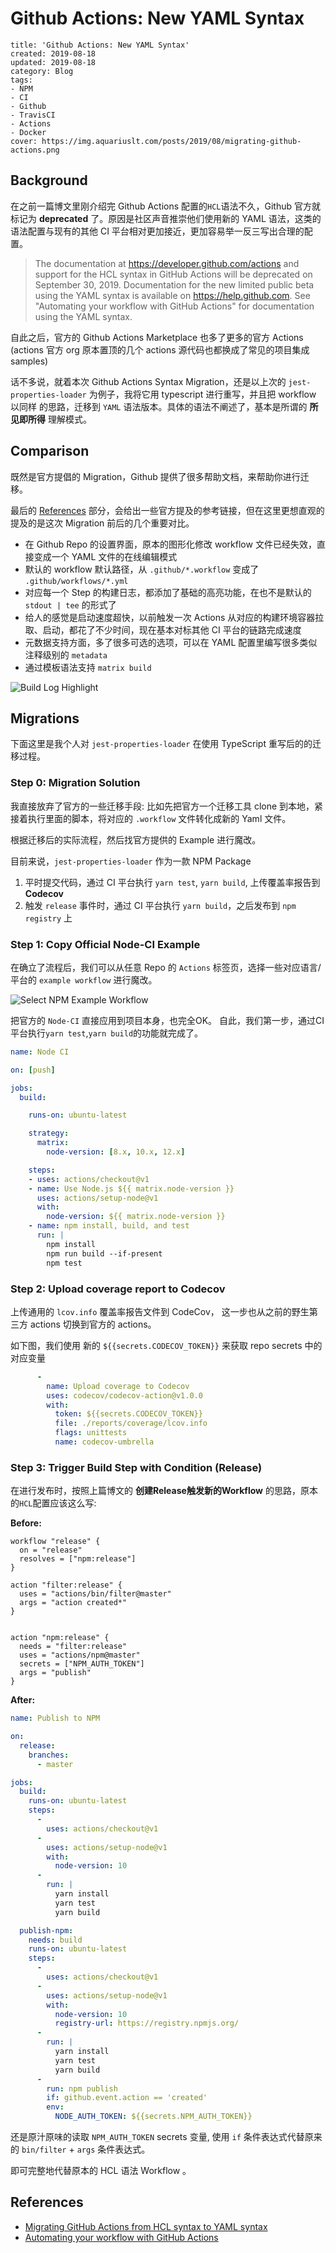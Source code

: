 # Github Actions: New YAML Syntax

```metadata
title: 'Github Actions: New YAML Syntax'
created: 2019-08-18
updated: 2019-08-18
category: Blog
tags:
- NPM
- CI
- Github
- TravisCI
- Actions
- Docker
cover: https://img.aquariuslt.com/posts/2019/08/migrating-github-actions.png
```

## Background

在之前一篇博文里刚介绍完 Github Actions 配置的`HCL`语法不久，Github 官方就标记为 **deprecated** 了。原因是社区声音推崇他们使用新的 YAML 语法，这类的语法配置与现有的其他
CI 平台相对更加接近，更加容易举一反三写出合理的配置。


> The documentation at https://developer.github.com/actions and support for the HCL syntax in GitHub Actions
> will be deprecated on September 30, 2019. Documentation for the new limited public beta using the 
> YAML syntax is available on https://help.github.com. See "Automating your workflow with GitHub Actions" 
> for documentation using the YAML syntax.

自此之后，官方的 Github Actions Marketplace 也多了更多的官方 Actions (actions 官方 org 原本置顶的几个 actions 源代码也都换成了常见的项目集成 samples)

话不多说，就着本次 Github Actions Syntax Migration，还是以上次的 `jest-properties-loader` 为例子，我将它用 typescript 进行重写，并且把 workflow 以同样
的思路，迁移到 `YAML` 语法版本。具体的语法不阐述了，基本是所谓的 **所见即所得** 理解模式。

## Comparison

既然是官方提倡的 Migration，Github 提供了很多帮助文档，来帮助你进行迁移。

最后的 [References](#references) 部分，会给出一些官方提及的参考链接，但在这里更想直观的提及的是这次 Migration 前后的几个重要对比。

- 在 Github Repo 的设置界面，原本的图形化修改 workflow 文件已经失效，直接变成一个 YAML 文件的在线编辑模式
- 默认的 workflow 默认路径，从 `.github/*.workflow` 变成了 `.github/workflows/*.yml` 
- 对应每一个 Step 的构建日志，都添加了基础的高亮功能，在也不是默认的 `stdout | tee` 的形式了
- 给人的感觉是启动速度超快，以前触发一次 Actions 从对应的构建环境容器拉取、启动，都花了不少时间，现在基本对标其他 CI 平台的链路完成速度
- 元数据支持方面，多了很多可选的选项，可以在 YAML 配置里编写很多类似注释级别的 `metadata`
- 通过模板语法支持 `matrix build`



![Build Log Highlight](https://img.aquariuslt.com/posts/2019/08/build-log-highlight-support.png)



## Migrations

下面这里是我个人对 `jest-properties-loader` 在使用 TypeScript 重写后的的迁移过程。

### Step 0: Migration Solution

我直接放弃了官方的一些迁移手段: 比如先把官方一个迁移工具 clone 到本地，紧接着执行里面的脚本，将对应的 `.workflow` 文件转化成新的 Yaml 文件。

根据迁移后的实际流程，然后找官方提供的 Example 进行魔改。

目前来说，`jest-properties-loader` 作为一款 NPM Package

1. 平时提交代码，通过 CI 平台执行 `yarn test`, `yarn build`, 上传覆盖率报告到 **Codecov**
2. 触发 `release` 事件时，通过 CI 平台执行 `yarn build`，之后发布到 `npm registry` 上


### Step 1: Copy Official Node-CI Example

在确立了流程后，我们可以从任意 Repo 的 `Actions` 标签页，选择一些对应语言/平台的 `example workflow` 进行魔改。

![Select NPM Example Workflow](https://img.aquariuslt.com/posts/2019/08/select-sample-workflow-for-npm.png)

把官方的 `Node-CI` 直接应用到项目本身，也完全OK。
自此，我们第一步，通过CI平台执行`yarn test`,`yarn build`的功能就完成了。

```yaml
name: Node CI

on: [push]

jobs:
  build:

    runs-on: ubuntu-latest

    strategy:
      matrix:
        node-version: [8.x, 10.x, 12.x]

    steps:
    - uses: actions/checkout@v1
    - name: Use Node.js ${{ matrix.node-version }}
      uses: actions/setup-node@v1
      with:
        node-version: ${{ matrix.node-version }}
    - name: npm install, build, and test
      run: |
        npm install
        npm run build --if-present
        npm test
```

### Step 2: Upload coverage report to Codecov

上传通用的 `lcov.info` 覆盖率报告文件到 CodeCov， 这一步也从之前的野生第三方 actions 切换到官方的 actions。

如下图，我们使用 新的 `${{secrets.CODECOV_TOKEN}}` 来获取 repo secrets 中的对应变量

```yaml
      -
        name: Upload coverage to Codecov
        uses: codecov/codecov-action@v1.0.0
        with:
          token: ${{secrets.CODECOV_TOKEN}}
          file: ./reports/coverage/lcov.info
          flags: unittests
          name: codecov-umbrella

```

### Step 3: Trigger Build Step with Condition (Release)

在进行发布时，按照上篇博文的 **创建Release触发新的Workflow** 的思路，原本的`HCL`配置应该这么写:


**Before:**

```hcl
workflow "release" {
  on = "release"
  resolves = ["npm:release"]
}

action "filter:release" {
  uses = "actions/bin/filter@master"
  args = "action created*"
}


action "npm:release" {
  needs = "filter:release"
  uses = "actions/npm@master"
  secrets = ["NPM_AUTH_TOKEN"]
  args = "publish"
}
```


**After:**
```yaml
name: Publish to NPM

on:
  release:
    branches:
      - master

jobs:
  build:
    runs-on: ubuntu-latest
    steps:
      -
        uses: actions/checkout@v1
      -
        uses: actions/setup-node@v1
        with:
          node-version: 10
      -
        run: |
          yarn install
          yarn test
          yarn build

  publish-npm:
    needs: build
    runs-on: ubuntu-latest
    steps:
      -
        uses: actions/checkout@v1
      -
        uses: actions/setup-node@v1
        with:
          node-version: 10
          registry-url: https://registry.npmjs.org/
      -
        run: |
          yarn install
          yarn test
          yarn build
      -
        run: npm publish
        if: github.event.action == 'created'
        env:
          NODE_AUTH_TOKEN: ${{secrets.NPM_AUTH_TOKEN}}

```

还是原汁原味的读取 `NPM_AUTH_TOKEN` secrets 变量, 使用 `if` 条件表达式代替原来的 `bin/filter` + `args` 条件表达式。

即可完整地代替原本的 HCL 语法 Workflow 。


## References

- [Migrating GitHub Actions from HCL syntax to YAML syntax](https://help.github.com/en/articles/migrating-github-actions-from-hcl-syntax-to-yaml-syntax)
- [Automating your workflow with GitHub Actions](https://help.github.com/en/categories/automating-your-workflow-with-github-actions)
